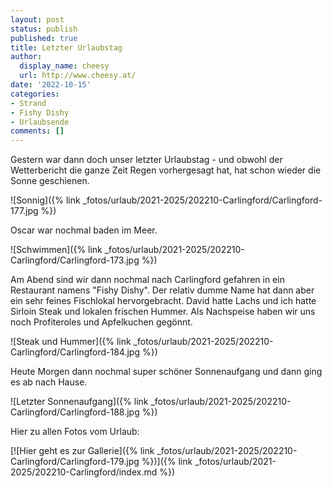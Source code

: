 ```yaml
---
layout: post
status: publish
published: true
title: Letzter Urlaubstag
author:
  display_name: cheesy
  url: http://www.cheesy.at/
date: '2022-10-15'
categories:
- Strand
- Fishy Dishy
- Urlaubsende
comments: []
---
```


Gestern war dann doch unser letzter Urlaubstag - und obwohl der Wetterbericht die ganze Zeit Regen vorhergesagt hat, hat schon wieder die Sonne geschienen.

![Sonnig]({% link _fotos/urlaub/2021-2025/202210-Carlingford/Carlingford-177.jpg %})

Oscar war nochmal baden im Meer.

![Schwimmen]({% link _fotos/urlaub/2021-2025/202210-Carlingford/Carlingford-173.jpg %})

Am Abend sind wir dann nochmal nach Carlingford gefahren in ein Restaurant namens "Fishy Dishy". Der relativ dumme Name hat dann aber ein sehr feines Fischlokal hervorgebracht. David hatte Lachs und ich hatte Sirloin Steak und lokalen frischen Hummer. Als Nachspeise haben wir uns noch Profiteroles und Apfelkuchen gegönnt.

![Steak und Hummer]({% link _fotos/urlaub/2021-2025/202210-Carlingford/Carlingford-184.jpg %})

Heute Morgen dann nochmal super schöner Sonnenaufgang und dann ging es ab nach Hause.

![Letzter Sonnenaufgang]({% link _fotos/urlaub/2021-2025/202210-Carlingford/Carlingford-188.jpg %})

Hier zu allen Fotos vom Urlaub:

[![Hier geht es zur Gallerie]({% link _fotos/urlaub/2021-2025/202210-Carlingford/Carlingford-179.jpg %})]({% link _fotos/urlaub/2021-2025/202210-Carlingford/index.md %})